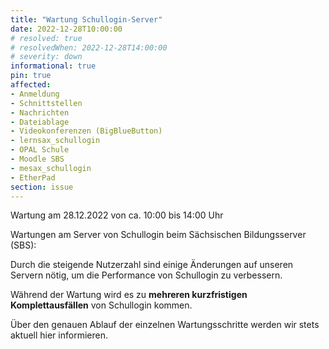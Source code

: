 ```yaml
---
title: "Wartung Schullogin-Server"
date: 2022-12-28T10:00:00
# resolved: true
# resolvedWhen: 2022-12-28T14:00:00
# severity: down
informational: true
pin: true 
affected:
- Anmeldung
- Schnittstellen
- Nachrichten
- Dateiablage
- Videokonferenzen (BigBlueButton)
- lernsax_schullogin
- OPAL Schule
- Moodle SBS
- mesax_schullogin
- EtherPad
section: issue
---
```


Wartung am 28.12.2022 von ca. 10:00 bis 14:00 Uhr

Wartungen am Server von Schullogin beim Sächsischen Bildungsserver (SBS):

Durch die steigende Nutzerzahl sind einige Änderungen auf unseren Servern nötig, um die Performance von Schullogin zu verbessern.

Während der Wartung wird es zu **mehreren kurzfristigen Komplettausfällen** von Schullogin kommen.

Über den genauen Ablauf der einzelnen Wartungsschritte werden wir stets aktuell hier informieren.
